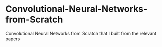 # Convolutional-Neural-Networks-from-Scratch
Convolutional Neural Networks from Scratch that I built from the relevant papers
